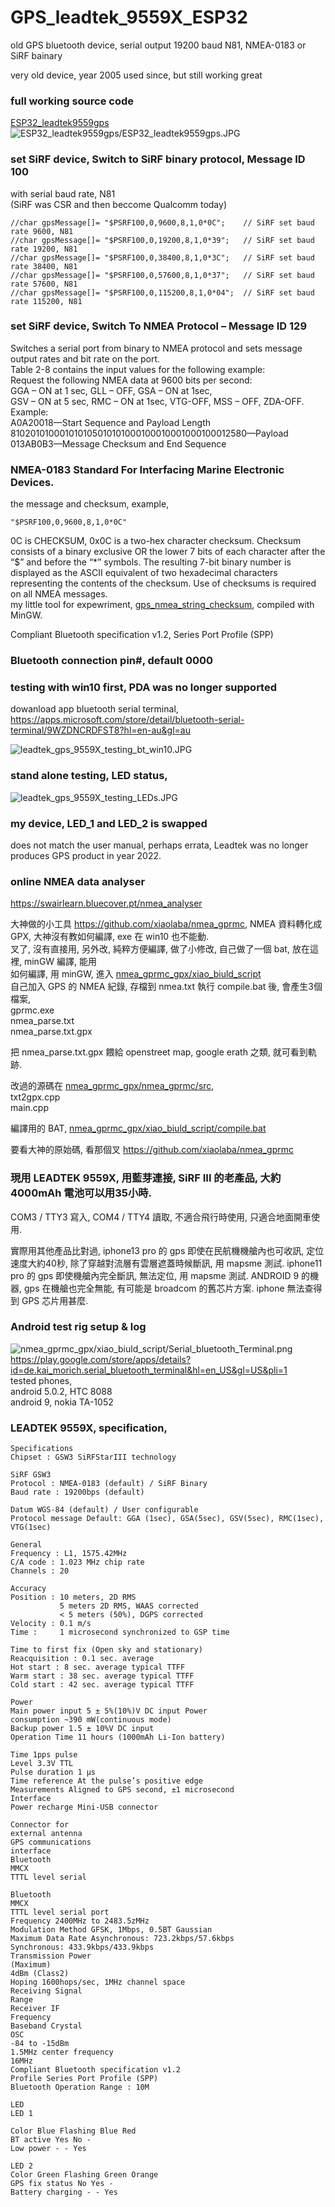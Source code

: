 # GPS_leadtek_9559X_ESP32
old GPS bluetooth device, serial output 19200 baud N81, NMEA-0183 or SiRF bainary  

very old device, year 2005 used since, but still working great

### full working source code
[ESP32_leadtek9559gps](ESP32_leadtek9559gps)  
![ESP32_leadtek9559gps/ESP32_leadtek9559gps.JPG](ESP32_leadtek9559gps/ESP32_leadtek9559gps.JPG)  




### set SiRF device, Switch to SiRF binary protocol, Message ID 100  
with serial baud rate, N81  
(SiRF was CSR and then beccome Qualcomm today)  
```
//char gpsMessage[]= "$PSRF100,0,9600,8,1,0*0C";	// SiRF set baud rate 9600, N81
//char gpsMessage[]= "$PSRF100,0,19200,8,1,0*39";	// SiRF set baud rate 19200, N81
//char gpsMessage[]= "$PSRF100,0,38400,8,1,0*3C";	// SiRF set baud rate 38400, N81
//char gpsMessage[]= "$PSRF100,0,57600,8,1,0*37";	// SiRF set baud rate 57600, N81
//char gpsMessage[]= "$PSRF100,0,115200,8,1,0*04";	// SiRF set baud rate 115200, N81

```



### set SiRF device, Switch To NMEA Protocol – Message ID 129  
Switches a serial port from binary to NMEA protocol and sets message output rates and bit rate on the port.  
Table 2-8 contains the input values for the following example:  
Request the following NMEA data at 9600 bits per second:  
GGA – ON at 1 sec, GLL – OFF, GSA – ON at 1sec,  
GSV – ON at 5 sec, RMC – ON at 1sec, VTG-OFF, MSS – OFF, ZDA-OFF.  
Example:  
A0A20018—Start Sequence and Payload Length  
810201010001010105010101000100010001000100012580—Payload  
013AB0B3—Message Checksum and End Sequence  


### NMEA-0183 Standard For Interfacing Marine Electronic Devices.
the message and checksum, example,  
```
"$PSRF100,0,9600,8,1,0*0C"
```
0C is CHECKSUM, 0x0C is a two-hex character checksum. Checksum consists of a binary exclusive OR the lower 7 bits of each character after the “$” and before the “*” symbols. The resulting 7-bit binary number is displayed as the ASCII equivalent of two hexadecimal characters representing the contents of the checksum. Use of checksums is required on all NMEA messages.  
my little tool for expewriment, [gps_nmea_string_checksum](gps_nmea_string_checksum), compiled with MinGW.


Compliant Bluetooth specification v1.2, Series Port Profile (SPP)

### Bluetooth connection pin#, default 0000

### testing with win10 first, PDA was no longer supported
dowanload app bluetooth serial terminal, https://apps.microsoft.com/store/detail/bluetooth-serial-terminal/9WZDNCRDFST8?hl=en-au&gl=au  

![leadtek_gps_9559X_testing_bt_win10.JPG](leadtek_gps_9559X_testing_bt_win10.JPG)  

### stand alone testing, LED status,
![leadtek_gps_9559X_testing_LEDs.JPG](leadtek_gps_9559X_testing_LEDs.JPG)  



### my device, LED_1 and LED_2 is swapped  
does not match the user manual, perhaps errata, Leadtek was no longer produces GPS product in year 2022.  


### online NMEA data analyser  
https://swairlearn.bluecover.pt/nmea_analyser  

大神做的小工具 https://github.com/xiaolaba/nmea_gprmc, NMEA 資料轉化成 GPX, 大神沒有教如何編譯, exe 在 win10 也不能動.  
叉了, 沒有直接用, 另外改, 純粹方便編譯, 做了小修改, 自己做了一個 bat, 放在這裡, minGW 編譯, 能用  
如何編譯, 用 minGW, 進入 [nmea_gprmc_gpx/xiao_biuld_script](nmea_gprmc_gpx/xiao_biuld_script)  
自己加入 GPS 的 NMEA 紀錄, 存檔到 nmea.txt
執行 compile.bat 後, 會產生3個檔案,   
gprmc.exe  
nmea_parse.txt  
nmea_parse.txt.gpx  

把 nmea_parse.txt.gpx 餵給 openstreet map, google erath 之類, 就可看到軌跡.  

改過的源碼在 [nmea_gprmc_gpx/nmea_gprmc/src](nmea_gprmc_gpx/nmea_gprmc/src),  
txt2gpx.cpp    
main.cpp  

編譯用的 BAT, [nmea_gprmc_gpx/xiao_biuld_script/compile.bat](nmea_gprmc_gpx/xiao_biuld_script/compile.bat)  
  
要看大神的原始碼, 看那個叉 https://github.com/xiaolaba/nmea_gprmc  


### 現用 LEADTEK 9559X, 用藍芽連接, SiRF III 的老產品, 大約 4000mAh 電池可以用35小時.
COM3 / TTY3 寫入, COM4 / TTY4 讀取,
不適合飛行時使用,
只適合地面開車使用.

實際用其他產品比對過,
iphone13 pro 的 gps 即使在民航機機艙內也可收訊, 定位速度大約40秒, 除了穿越對流層有雲層遮蓋時候斷訊, 用 mapsme 測試.
iphone11 pro 的 gps 即使機艙內完全斷訊, 無法定位, 用 mapsme 測試.
ANDROID 9 的機器, gps 在機艙也完全無能, 有可能是 broadcom 的舊芯片方案.
iphone 無法查得到 GPS 芯片用甚麼.



### Android test rig setup & log  
![nmea_gprmc_gpx/xiao_biuld_script/Serial_bluetooth_Terminal.png](nmea_gprmc_gpx/xiao_biuld_script/Serial_bluetooth_Terminal.png)  
https://play.google.com/store/apps/details?id=de.kai_morich.serial_bluetooth_terminal&hl=en_US&gl=US&pli=1  
tested phones,  
android 5.0.2, HTC 8088  
android 9, nokia TA-1052  



### LEADTEK 9559X, specification,

```
Specifications
Chipset : GSW3 SiRFStarIII technology

SiRF GSW3
Protocol : NMEA-0183 (default) / SiRF Binary
Baud rate : 19200bps (default)

Datum WGS-84 (default) / User configurable
Protocol message Default: GGA (1sec), GSA(5sec), GSV(5sec), RMC(1sec), VTG(1sec)

General
Frequency : L1, 1575.42MHz
C/A code : 1.023 MHz chip rate
Channels : 20

Accuracy
Position : 10 meters, 2D RMS
           5 meters 2D RMS, WAAS corrected
           < 5 meters (50%), DGPS corrected
Velocity : 0.1 m/s
Time :     1 microsecond synchronized to GSP time

Time to first fix (Open sky and stationary)
Reacquisition : 0.1 sec. average
Hot start : 8 sec. average typical TTFF
Warm start : 38 sec. average typical TTFF
Cold start : 42 sec. average typical TTFF

Power
Main power input 5 ± 5%(10%)V DC input Power
consumption ~390 mW(continuous mode)
Backup power 1.5 ± 10%V DC input
Operation Time 11 hours (1000mAh Li-Ion battery)

Time 1pps pulse
Level 3.3V TTL
Pulse duration 1 μs
Time reference At the pulse’s positive edge
Measurements Aligned to GPS second, ±1 microsecond
Interface
Power recharge Mini-USB connector

Connector for
external antenna
GPS communications
interface
Bluetooth
MMCX
TTTL level serial

Bluetooth
MMCX
TTTL level serial port
Frequency 2400MHz to 2483.5zMHz
Modulation Method GFSK, 1Mbps, 0.5BT Gaussian
Maximum Data Rate Asynchronous: 723.2kbps/57.6kbps
Synchronous: 433.9kbps/433.9kbps
Transmission Power
(Maximum)
4dBm (Class2)
Hoping 1600hops/sec, 1MHz channel space
Receiving Signal
Range
Receiver IF
Frequency
Baseband Crystal
OSC
-84 to -15dBm
1.5MHz center frequency
16MHz
Compliant Bluetooth specification v1.2
Profile Series Port Profile (SPP)
Bluetooth Operation Range : 10M

LED
LED 1

Color Blue Flashing Blue Red
BT active Yes No -
Low power - - Yes

LED 2
Color Green Flashing Green Orange
GPS fix status No Yes -
Battery charging - - Yes

```



